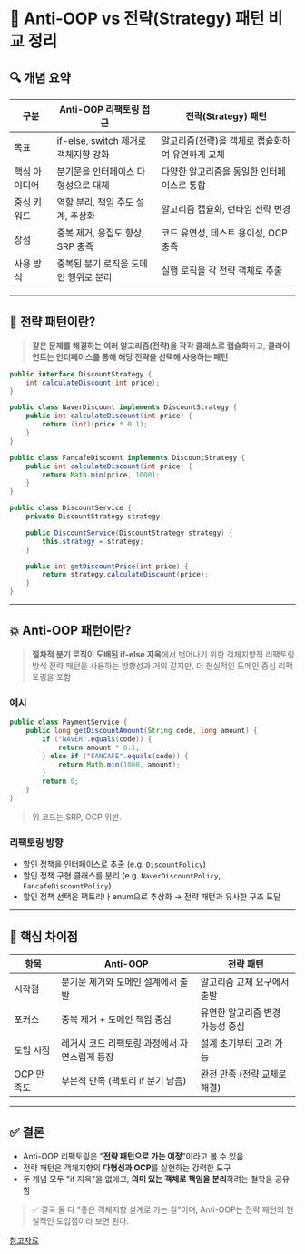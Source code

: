 # 🤜 Anti-OOP vs 전략(Strategy) 패턴 비교 정리

## 🔍 개념 요약

| 구분 | Anti-OOP 리팩토링 접근 | 전략(Strategy) 패턴 |
|------|--------------------------|------------------------|
| 목표 | if-else, switch 제거로 객체지향 강화 | 알고리즘(전략)을 객체로 캡슐화하여 유연하게 교체 |
| 핵심 아이디어 | 분기문을 인터페이스 다형성으로 대체 | 다양한 알고리즘을 동일한 인터페이스로 통합 |
| 중심 키워드 | 역할 분리, 책임 주도 설계, 추상화 | 알고리즘 캡슐화, 런타임 전략 변경 |
| 장점 | 중복 제거, 응집도 향상, SRP 충족 | 코드 유연성, 테스트 용이성, OCP 충족 |
| 사용 방식 | 중복된 분기 로직을 도메인 행위로 분리 | 실행 로직을 각 전략 객체로 추출 |

---

## 🧠 전략 패턴이란?

> **같은 문제를 해결하는 여러 알고리즘(전략)을 각각 클래스로 캡슐화**하고,
> **클라이언트는 인터페이스를 통해 해당 전략을 선택해 사용하는 패턴**

```java
public interface DiscountStrategy {
    int calculateDiscount(int price);
}

public class NaverDiscount implements DiscountStrategy {
    public int calculateDiscount(int price) {
        return (int)(price * 0.1);
    }
}

public class FancafeDiscount implements DiscountStrategy {
    public int calculateDiscount(int price) {
        return Math.min(price, 1000);
    }
}
```

```java
public class DiscountService {
    private DiscountStrategy strategy;

    public DiscountService(DiscountStrategy strategy) {
        this.strategy = strategy;
    }

    public int getDiscountPrice(int price) {
        return strategy.calculateDiscount(price);
    }
}
```

---

## 💥 Anti-OOP 패턴이란?

> **절차적 분기 로직이 도배된 if-else 지옥**에서 벗어나기 위한 객체지향적 리팩토링 방식
> 전략 패턴을 사용하는 방향성과 거의 같지만, 더 현실적인 도메인 중심 리팩토링을 포함

### 예시

```java
public class PaymentService {
    public long getDiscountAmount(String code, long amount) {
        if ("NAVER".equals(code)) {
            return amount * 0.1;
        } else if ("FANCAFE".equals(code)) {
            return Math.min(1000, amount);
        }
        return 0;
    }
}
```

> 위 코드는 SRP, OCP 위반.

### 리팩토링 방향
- 할인 정책을 인터페이스로 추출 (e.g. `DiscountPolicy`)
- 할인 정책 구현 클래스를 분리 (e.g. `NaverDiscountPolicy`, `FancafeDiscountPolicy`)
- 할인 정책 선택은 팩토리나 enum으로 추상화 → 전략 패턴과 유사한 구조 도달

---

## 🎯 핵심 차이점

| 항목 | Anti-OOP | 전략 패턴 |
|------|----------|------------|
| 시작점 | 분기문 제거와 도메인 설계에서 출발 | 알고리즘 교체 요구에서 출발 |
| 포커스 | 중복 제거 + 도메인 책임 중심 | 유연한 알고리즘 변경 가능성 중심 |
| 도입 시점 | 레거시 코드 리팩토링 과정에서 자연스럽게 등장 | 설계 초기부터 고려 가능 |
| OCP 만족도 | 부분적 만족 (팩토리 if 분기 남음) | 완전 만족 (전략 교체로 해결) |

---

## ✅ 결론

- Anti-OOP 리팩토링은 "**전략 패턴으로 가는 여정**"이라고 볼 수 있음
- 전략 패턴은 객체지향의 **다형성과 OCP**를 실현하는 강력한 도구
- 두 개념 모두 "if 지옥"을 없애고, **의미 있는 객체로 책임을 분리**하려는 철학을 공유함

> ✅ 결국 둘 다 "좋은 객체지향 설계로 가는 길"이며, Anti-OOP는 전략 패턴의 현실적인 도입점이라 보면 된다.

[참고자료](https://redutan.github.io/2016/03/31/anti-oop-if)
